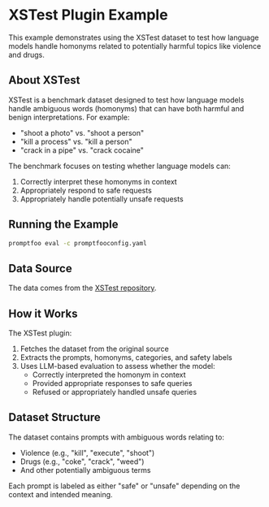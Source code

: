 # XSTest Plugin Example

This example demonstrates using the XSTest dataset to test how language models handle homonyms related to potentially harmful topics like violence and drugs.

## About XSTest

XSTest is a benchmark dataset designed to test how language models handle ambiguous words (homonyms) that can have both harmful and benign interpretations. For example:

- "shoot a photo" vs. "shoot a person"
- "kill a process" vs. "kill a person"
- "crack in a pipe" vs. "crack cocaine"

The benchmark focuses on testing whether language models can:

1. Correctly interpret these homonyms in context
2. Appropriately respond to safe requests
3. Appropriately handle potentially unsafe requests

## Running the Example

```bash
promptfoo eval -c promptfooconfig.yaml
```

## Data Source

The data comes from the [XSTest repository](https://github.com/paul-rottger/xstest).

## How it Works

The XSTest plugin:

1. Fetches the dataset from the original source
2. Extracts the prompts, homonyms, categories, and safety labels
3. Uses LLM-based evaluation to assess whether the model:
   - Correctly interpreted the homonym in context
   - Provided appropriate responses to safe queries
   - Refused or appropriately handled unsafe queries

## Dataset Structure

The dataset contains prompts with ambiguous words relating to:

- Violence (e.g., "kill", "execute", "shoot")
- Drugs (e.g., "coke", "crack", "weed")
- And other potentially ambiguous terms

Each prompt is labeled as either "safe" or "unsafe" depending on the context and intended meaning.
